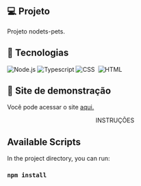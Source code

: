 ## :computer: Projeto
Projeto nodets-pets.

## :rocket: Tecnologias
![Node.js](https://img.shields.io/badge/Node.js-0D1117?style=for-the-badge&logo=node.js&logoColor=green)
![Typescript](https://img.shields.io/badge/TypeScript-0D1117?style=for-the-badge&logo=typescript&logoColor=blue)
![CSS](https://img.shields.io/badge/-CSS-0D1117?style=for-the-badge&logo=CSS3&logoColor=1572B6&labelColor=0D1117)&nbsp;
![HTML](https://img.shields.io/badge/-HTML-0D1117?style=for-the-badge&logo=HTML5&logoColor=red&labelColor=0D1117)&nbsp; 

## :eyes: Site de demonstração

Você pode acessar o site [aqui.](pets-ja9f.onrender.com/)


<p align="center">INSTRUÇÕES</p>


## Available Scripts

In the project directory, you can run:

### `npm install`
